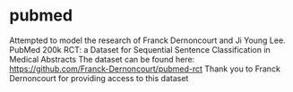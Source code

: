 # pubmed
Attempted to model the research of Franck Dernoncourt and Ji Young Lee.  
PubMed 200k RCT: a Dataset for Sequential Sentence Classification in Medical Abstracts
The dataset can be found here: 
https://github.com/Franck-Dernoncourt/pubmed-rct
Thank you to Franck Dernoncourt for providing access to this dataset
